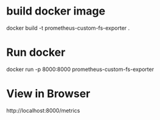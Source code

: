 # build docker image
docker build -t prometheus-custom-fs-exporter .

# Run docker
docker run -p 8000:8000 prometheus-custom-fs-exporter 

# View in Browser
http://localhost:8000/metrics

